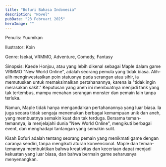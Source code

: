 ```yaml
---
title: "Bofuri Bahasa Indonesia"
description: "Novel"
pubDate: "23 Februari 2025"
heroImage: ""
---
```


Penulis: Yuumikan

Ilustrator: Koin

Genre: Isekai, VRMMO, Adventure, Comedy, Fantasy

Sinopsis: Kaede Honjou, atau yang lebih dikenal sebagai Maple dalam game VRMMO "New World Online", adalah seorang pemula yang tidak biasa. Alih-alih menginvestasikan poin statusnya pada serangan atau sihir, ia memutuskan untuk memaksimalkan pertahanannya, karena ia "tidak ingin merasakan sakit." Keputusan yang aneh ini membuatnya menjadi tank yang tak tertembus, mampu menahan serangan monster dan pemain lain tanpa terluka.

Namun, Maple tidak hanya mengandalkan pertahanannya yang luar biasa. Ia juga secara tidak sengaja menemukan berbagai kemampuan unik dan aneh, yang membuatnya semakin kuat dan tak terduga. Bersama teman-temannya, ia menjelajahi dunia "New World Online", mengikuti berbagai event, dan menghadapi tantangan yang semakin sulit.

Kisah Bofuri adalah tentang seorang pemain yang menikmati game dengan caranya sendiri, tanpa mengikuti aturan konvensional. Maple dan teman-temannya membuktikan bahwa kreativitas dan keceriaan dapat menjadi kekuatan yang luar biasa, dan bahwa bermain game seharusnya menyenangkan.
